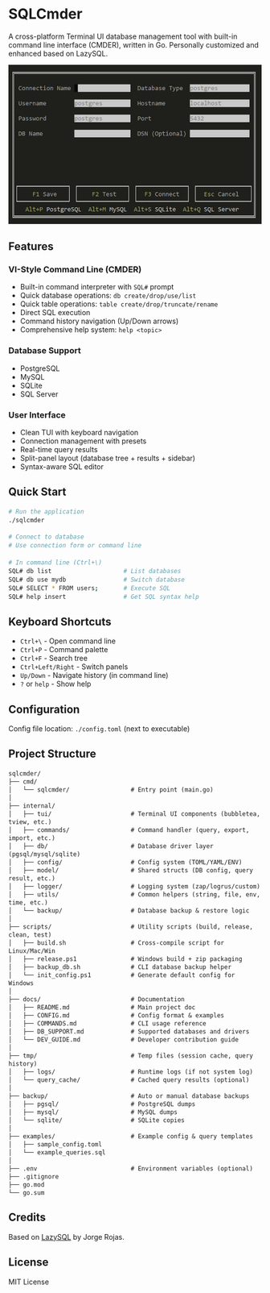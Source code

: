 # SQLCmder

A cross-platform Terminal UI database management tool with built-in command line interface (CMDER), written in Go. Personally customized and enhanced based on LazySQL.

![SQLCmder Screenshot](docs/screenshot.jpg)

## Features

### VI-Style Command Line (CMDER)
- Built-in command interpreter with `SQL#` prompt
- Quick database operations: `db create/drop/use/list`
- Quick table operations: `table create/drop/truncate/rename`
- Direct SQL execution
- Command history navigation (Up/Down arrows)
- Comprehensive help system: `help <topic>`

### Database Support
- PostgreSQL
- MySQL
- SQLite
- SQL Server

### User Interface
- Clean TUI with keyboard navigation
- Connection management with presets
- Real-time query results
- Split-panel layout (database tree + results + sidebar)
- Syntax-aware SQL editor

## Quick Start

```bash
# Run the application
./sqlcmder

# Connect to database
# Use connection form or command line

# In command line (Ctrl+\)
SQL# db list                    # List databases
SQL# db use mydb                # Switch database
SQL# SELECT * FROM users;       # Execute SQL
SQL# help insert                # Get SQL syntax help
```

## Keyboard Shortcuts

- `Ctrl+\` - Open command line
- `Ctrl+P` - Command palette
- `Ctrl+F` - Search tree
- `Ctrl+Left/Right` - Switch panels
- `Up/Down` - Navigate history (in command line)
- `?` or `help` - Show help

## Configuration

Config file location: `./config.toml` (next to executable)

## Project Structure

```
sqlcmder/
├── cmd/
│   └── sqlcmder/                 # Entry point (main.go)
│
├── internal/
│   ├── tui/                      # Terminal UI components (bubbletea, tview, etc.)
│   ├── commands/                 # Command handler (query, export, import, etc.)
│   ├── db/                       # Database driver layer (pgsql/mysql/sqlite)
│   ├── config/                   # Config system (TOML/YAML/ENV)
│   ├── model/                    # Shared structs (DB config, query result, etc.)
│   ├── logger/                   # Logging system (zap/logrus/custom)
│   ├── utils/                    # Common helpers (string, file, env, time, etc.)
│   └── backup/                   # Database backup & restore logic
│
├── scripts/                      # Utility scripts (build, release, clean, test)
│   ├── build.sh                  # Cross-compile script for Linux/Mac/Win
│   ├── release.ps1               # Windows build + zip packaging
│   ├── backup_db.sh              # CLI database backup helper
│   └── init_config.ps1           # Generate default config for Windows
│
├── docs/                         # Documentation
│   ├── README.md                 # Main project doc
│   ├── CONFIG.md                 # Config format & examples
│   ├── COMMANDS.md               # CLI usage reference
│   ├── DB_SUPPORT.md             # Supported databases and drivers
│   └── DEV_GUIDE.md              # Developer contribution guide
│
├── tmp/                          # Temp files (session cache, query history)
│   ├── logs/                     # Runtime logs (if not system log)
│   └── query_cache/              # Cached query results (optional)
│
├── backup/                       # Auto or manual database backups
│   ├── pgsql/                    # PostgreSQL dumps
│   ├── mysql/                    # MySQL dumps
│   └── sqlite/                   # SQLite copies
│
├── examples/                     # Example config & query templates
│   ├── sample_config.toml
│   └── example_queries.sql
│
├── .env                          # Environment variables (optional)
├── .gitignore
├── go.mod
└── go.sum
```

## Credits

Based on [LazySQL](https://github.com/jorgerojas26/lazysql) by Jorge Rojas.

## License

MIT License
